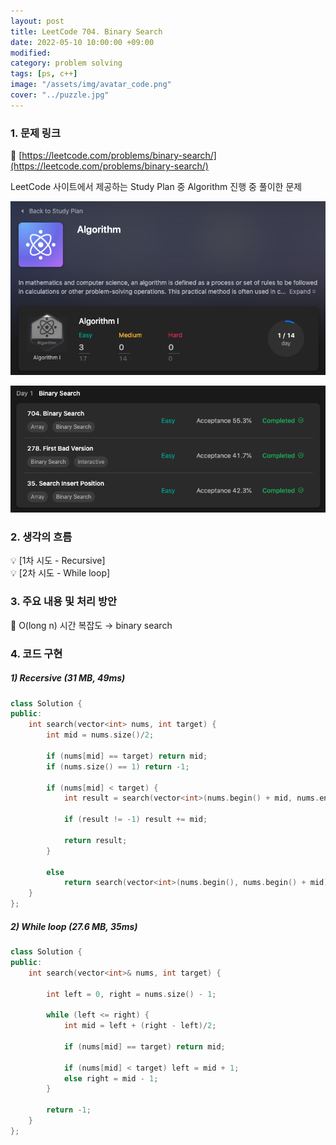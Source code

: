 ```yaml
---
layout: post
title: LeetCode 704. Binary Search 
date: 2022-05-10 10:00:00 +09:00
modified: 
category: problem solving
tags: [ps, c++]
image: "/assets/img/avatar_code.png"
cover: "../puzzle.jpg"
---
```


### 1. 문제 링크
🔗 [https://leetcode.com/problems/binary-search/](https://leetcode.com/problems/binary-search/)

LeetCode 사이트에서 제공하는 Study Plan 중 Algorithm 진행 중 풀이한 문제<br>

![](https://github.com/krispediadot/krispediadot.github.io/blob/master/_posts/cs/problem-solving/2022-05-10-leetcode-704/leetcode_studyplan_algorithm.jpg?raw=true)

![](https://github.com/krispediadot/krispediadot.github.io/blob/master/_posts/cs/problem-solving/2022-05-10-leetcode-704/leetcode_studyplan_algorithm_d1.jpg?raw=true)

### 2. 생각의 흐름
💡 [1차 시도 - Recursive]<br>
💡 [2차 시도 - While loop]
<br>

### 3. 주요 내용 및 처리 방안
📍 O(long n) 시간 복잡도  → binary search<br>

### 4. 코드 구현 
##### 1) Recersive (31 MB, 49ms)

```cpp
class Solution {
public:
	int search(vector<int> nums, int target) {
		int mid = nums.size()/2;

		if (nums[mid] == target) return mid;
		if (nums.size() == 1) return -1;

		if (nums[mid] < target) {
			int result = search(vector<int>(nums.begin() + mid, nums.end()), target);
			
			if (result != -1) result += mid;
			
			return result;
		}
			
		else 
			return search(vector<int>(nums.begin(), nums.begin() + mid), target);
	}
};
```

##### 2) While loop (27.6 MB, 35ms)
	
```cpp
class Solution {
public:
	int search(vector<int>& nums, int target) {
		
		int left = 0, right = nums.size() - 1;
		
		while (left <= right) {
			int mid = left + (right - left)/2;
			
			if (nums[mid] == target) return mid;
			
			if (nums[mid] < target) left = mid + 1;
			else right = mid - 1;
		}
		
		return -1;
	}
};
```
<br>